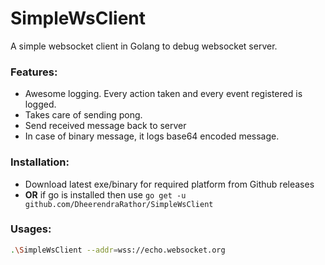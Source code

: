 SimpleWsClient
==============

A simple websocket client in Golang to debug websocket server. 

### Features:
- Awesome logging. Every action taken and every event registered is logged.
- Takes care of sending pong.
- Send received message back to server
- In case of binary message, it logs base64 encoded message.

### Installation:
- Download latest exe/binary for required platform from Github releases
- **OR** if go is installed then use `go get -u github.com/DheerendraRathor/SimpleWsClient`

### Usages:
```bash
.\SimpleWsClient --addr=wss://echo.websocket.org
```
